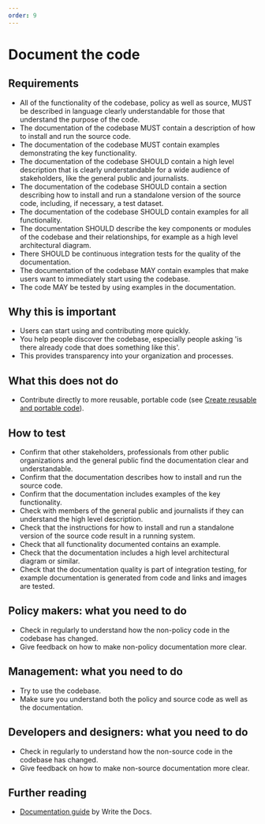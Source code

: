 ```yaml
---
order: 9
---
```

# Document the code

<!-- SPDX-License-Identifier: CC0-1.0 -->
<!-- written in 2019 - 2022 by The Foundation for Public Code <info@publiccode.net> -->

## Requirements

* All of the functionality of the codebase, policy as well as source, MUST be described in language clearly understandable for those that understand the purpose of the code.
* The documentation of the codebase MUST contain a description of how to install and run the source code.
* The documentation of the codebase MUST contain examples demonstrating the key functionality.
* The documentation of the codebase SHOULD contain a high level description that is clearly understandable for a wide audience of stakeholders, like the general public and journalists.
* The documentation of the codebase SHOULD contain a section describing how to install and run a standalone version of the source code, including, if necessary, a test dataset.
* The documentation of the codebase SHOULD contain examples for all functionality.
* The documentation SHOULD describe the key components or modules of the codebase and their relationships, for example as a high level architectural diagram.
* There SHOULD be continuous integration tests for the quality of the documentation.
* The documentation of the codebase MAY contain examples that make users want to immediately start using the codebase.
* The code MAY be tested by using examples in the documentation.

## Why this is important

* Users can start using and contributing more quickly.
* You help people discover the codebase, especially people asking 'is there already code that does something like this'.
* This provides transparency into your organization and processes.

## What this does not do

* Contribute directly to more reusable, portable code (see [Create reusable and portable code](./reusable-and-portable-codebases.md)).

## How to test

* Confirm that other stakeholders, professionals from other public organizations and the general public find the documentation clear and understandable.
* Confirm that the documentation describes how to install and run the source code.
* Confirm that the documentation includes examples of the key functionality.
* Check with members of the general public and journalists if they can understand the high level description.
* Check that the instructions for how to install and run a standalone version of the source code result in a running system.
* Check that all functionality documented contains an example.
* Check that the documentation includes a high level architectural diagram or similar.
* Check that the documentation quality is part of integration testing, for example documentation is generated from code and links and images are tested.

## Policy makers: what you need to do

* Check in regularly to understand how the non-policy code in the codebase has changed.
* Give feedback on how to make non-policy documentation more clear.

## Management: what you need to do

* Try to use the codebase.
* Make sure you understand both the policy and source code as well as the documentation.

## Developers and designers: what you need to do

* Check in regularly to understand how the non-source code in the codebase has changed.
* Give feedback on how to make non-source documentation more clear.

## Further reading

* [Documentation guide](https://www.writethedocs.org/guide/) by Write the Docs.
